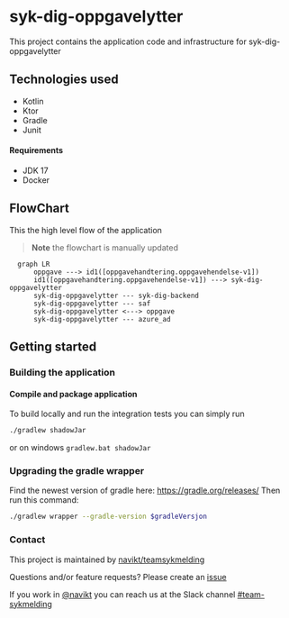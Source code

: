# syk-dig-oppgavelytter
This project contains the application code and infrastructure for syk-dig-oppgavelytter

## Technologies used
* Kotlin
* Ktor
* Gradle
* Junit

#### Requirements
* JDK 17
* Docker

## FlowChart
This the high level flow of the application
> **Note**
> the flowchart is manually updated
> 
```mermaid
  graph LR
      oppgave ---> id1([oppgavehandtering.oppgavehendelse-v1])
      id1([oppgavehandtering.oppgavehendelse-v1]) ---> syk-dig-oppgavelytter
      syk-dig-oppgavelytter --- syk-dig-backend
      syk-dig-oppgavelytter --- saf
      syk-dig-oppgavelytter <---> oppgave
      syk-dig-oppgavelytter --- azure_ad
```

## Getting started
### Building the application
#### Compile and package application
To build locally and run the integration tests you can simply run 
``` bash
./gradlew shadowJar
 ```
or  on windows 
`gradlew.bat shadowJar`


### Upgrading the gradle wrapper
Find the newest version of gradle here: https://gradle.org/releases/ Then run this command:
``` bash 
./gradlew wrapper --gradle-version $gradleVersjon
```

### Contact

This project is maintained by [navikt/teamsykmelding](CODEOWNERS)

Questions and/or feature requests? Please create an [issue](https://github.com/navikt/syk-dig-oppgavelytter/issues)

If you work in [@navikt](https://github.com/navikt) you can reach us at the Slack
channel [#team-sykmelding](https://nav-it.slack.com/archives/CMA3XV997)
